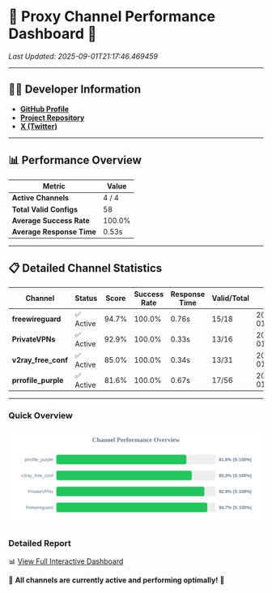 # 🌟 Proxy Channel Performance Dashboard 🌟

_Last Updated: 2025-09-01T21:17:46.469459_

---

## 👩‍💻 Developer Information

- **[GitHub Profile](https://github.com/4n0nymou3)**  
- **[Project Repository](https://github.com/4n0nymou3/multi-proxy-config-fetcher)**  
- **[X (Twitter)](https://x.com/4n0nymou3)**  

---

## 📊 Performance Overview

| Metric                | Value       |
|-----------------------|-------------|
| **Active Channels**   | 4 / 4       |
| **Total Valid Configs** | 58          |
| **Average Success Rate** | 100.0%      |
| **Average Response Time** | 0.53s       |

---

## 📋 Detailed Channel Statistics

| Channel          | Status     | Score  | Success Rate | Response Time | Valid/Total | Last Success               |
|------------------|------------|--------|--------------|---------------|-------------|----------------------------|
| **freewireguard**  | ✅ Active  | 94.7%  | 100.0% | 0.76s         | 15/18       | 2025-09-01T21:17:46.467736 |
| **PrivateVPNs**  | ✅ Active  | 92.9%  | 100.0% | 0.33s         | 13/16       | 2025-09-01T21:17:45.680601 |
| **v2ray_free_conf**  | ✅ Active  | 85.0%  | 100.0% | 0.34s         | 13/31       | 2025-09-01T21:17:45.311813 |
| **prrofile_purple**  | ✅ Active  | 81.6%  | 100.0% | 0.67s         | 17/56       | 2025-09-01T21:17:44.914602 |

---

### Quick Overview
<div align="center">
  <a href="https://raw.githubusercontent.com/nullluser/NullRepo/refs/heads/main/assets/channel_stats_chart.svg">
    <img src="https://raw.githubusercontent.com/nullluser/NullRepo/refs/heads/main/assets/channel_stats_chart.svg" alt="Source Performance Statistics" width="800">
  </a>
</div>

### Detailed Report
📊 [View Full Interactive Dashboard](https://htmlpreview.github.io/?https://github.com/nullluser/NullRepo/blob/main/assets/performance_report.html)

🎉 **All channels are currently active and performing optimally!** 🎉

